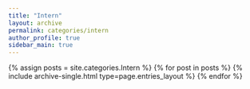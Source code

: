 ```yaml
---
title: "Intern"
layout: archive
permalink: categories/intern
author_profile: true
sidebar_main: true 
---
```




{% assign posts = site.categories.Intern %}
{% for post in posts %} {% include archive-single.html type=page.entries_layout %} {% endfor %}


